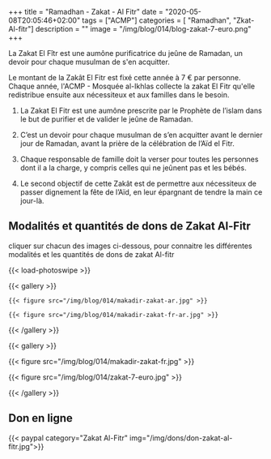 +++
title = "Ramadhan - Zakat - Al Fitr"
date = "2020-05-08T20:05:46+02:00"
tags = ["ACMP"]
categories = [ "Ramadhan", "Zkat-Al-fitr"]
description = ""
image = "/img/blog/014/blog-zakat-7-euro.png"
+++

La Zakat El Fîtr est une aumône purificatrice du jeûne de Ramadan, un devoir
pour chaque musulman de s'en acquitter.

Le montant de la Zakât El Fitr est fixé cette année à 7 € par personne. Chaque
année, l'ACMP - Mosquée al-Ikhlas collecte la zakat El Fitr qu'elle redistribue ensuite aux nécessiteux et aux familles dans le besoin.

1. La Zakat El Fitr est une aumône prescrite par le Prophète de l’islam dans le
but de purifier et de valider le jeûne de Ramadan.

2. C’est un devoir pour chaque musulman de s’en acquitter avant le dernier jour
de Ramadan, avant la prière de la célébration de l’Aïd el Fitr.

3. Chaque responsable de famille doit la verser pour toutes les personnes dont
il a la charge, y compris celles qui ne jeûnent pas et les bébés.

4. Le second objectif de cette Zakât est de permettre aux nécessiteux de passer
dignement la fête de l’Aïd, en leur épargnant de tendre la main ce jour-là.

## Modalités et quantités de dons de Zakat Al-Fitr

cliquer sur chacun des images ci-dessous, pour connaitre les différentes
modalités et les quantités de dons de zakat Al-fitr

{{< load-photoswipe >}}

{{< gallery >}}

    {{< figure src="/img/blog/014/makadir-zakat-ar.jpg" >}}

    {{< figure src="/img/blog/014/makadir-zakat-fr-ar.jpg" >}}

{{< /gallery >}}

{{< gallery >}}

  {{< figure src="/img/blog/014/makadir-zakat-fr.jpg" >}}

  {{< figure src="/img/blog/014/zakat-7-euro.jpg" >}}

{{< /gallery >}}

## Don en ligne

{{< paypal category="Zakat Al-Fitr" img="/img/dons/don-zakat-al-fitr.jpg">}}
